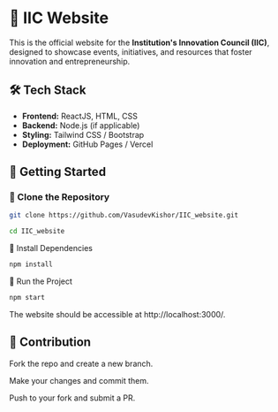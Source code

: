 # 🚀 IIC Website  

This is the official website for the **Institution's Innovation Council (IIC)**, designed to showcase events, initiatives, and resources that foster innovation and entrepreneurship.  

## 🛠️ Tech Stack  
- **Frontend:** ReactJS, HTML, CSS  
- **Backend:** Node.js (if applicable)  
- **Styling:** Tailwind CSS / Bootstrap  
- **Deployment:** GitHub Pages / Vercel  

## 🚀 Getting Started  

### 🔹 Clone the Repository  
```bash
git clone https://github.com/VasudevKishor/IIC_website.git
```
```bash
cd IIC_website
```

🔹 Install Dependencies

```bash
npm install
```
🔹 Run the Project

```bash
npm start
```
The website should be accessible at http://localhost:3000/.

## 📌 Contribution

Fork the repo and create a new branch.

Make your changes and commit them.

Push to your fork and submit a PR.

